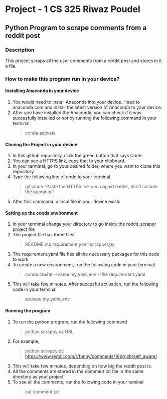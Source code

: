 # Project - 1 CS 325 Riwaz Poudel
## Python Program to scrape comments from a reddit post
### Description
This project scraps all the user comments from a reddit post and stores in it a file.
### How to make this program run in your device?
#### Installing Anaconda in your device
1. You would need to install Anaconda into your device. Head to anaconda.com and install the latest version of Anaconda to your device.
2. After you have installed the Anaconda, you can check if it was succesfully installed or not by running the following command in your terminal.
   >conda activate
#### Cloning the Project in your device
1. In this github repository, click the green button that says Code.
2. You can see a HTTPS link, copy that to your clipboard.
3. In your terminal, go to your desired folder, where you want to clone this repository
4. Type the following line of code to your terminal
   >git clone "Paste the HTTPS link you copied earlier, don't include the quotation"
5. After this command, a local file in your device exists
#### Setting up the conda environment
1. In your terminal change your directory to go inside the reddit_scraper project file
2. The project file has three files
   >README.md
   >requirement.yaml
   >scrapper.py
3. The requirement.yaml file has all the necessary packages for this code to work
4. To create a new environment, run the following code in your terminal
   >conda create --name my_yam_env --file requirement.yaml
5. This will take few minutes. After succesful activation, run the following code in your terminal
   >activate my_yaml_env
#### Running the program
   1. To run the python program, run the following command
      >python scrappy.py URL
   2. For example,
      >python scrappy.py https://www.reddit.com/r/funny/comments/16brnzb/self_aware/
   3. This will take few minutes, depending on how big the reddit post is.
   4. All the comments are stored in the comment.txt file in the same directory as your project
   5. To see all the comments, run the following code in your teminal
      >cat comment.txt
   
